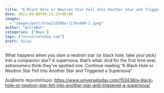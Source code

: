 ```yaml
---
title: "A Black Hole or Neutron Star Fell Into Another Star and Triggered a Supernova"
date: 2021-09-08T00:21:23+00:00
images:
  - "images/post/nrao21df06a-1170x600-1.jpeg"
author: "AstroBot"
categories: ["News"]
tags: ["universetoday.com"]
draft: false
---
```


What happens when you slam a neutron star (or black hole, take your pick) into a companion star? A supernova, that’s what. And for the first time ever, astronomers think they’ve spotted one. Continue reading “A Black Hole or Neutron Star Fell Into Another Star and Triggered a Supernova” 

Διαβάστε περισσότερα: https://www.universetoday.com/152438/a-black-hole-or-neutron-star-fell-into-another-star-and-triggered-a-supernova/
